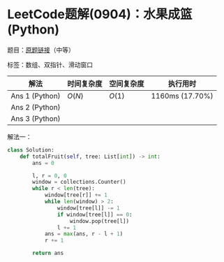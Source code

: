 # LeetCode题解(0904)：水果成篮(Python)

题目：[原题链接](https://leetcode-cn.com/problems/fruit-into-baskets/)（中等）

标签：数组、双指针、滑动窗口

| 解法           | 时间复杂度 | 空间复杂度 | 执行用时        |
| -------------- | ---------- | ---------- | --------------- |
| Ans 1 (Python) | $O(N)$     | $O(1)$     | 1160ms (17.70%) |
| Ans 2 (Python) |            |            |                 |
| Ans 3 (Python) |            |            |                 |

解法一：

```python
class Solution:
    def totalFruit(self, tree: List[int]) -> int:
        ans = 0

        l, r = 0, 0
        window = collections.Counter()
        while r < len(tree):
            window[tree[r]] += 1
            while len(window) > 2:
                window[tree[l]] -= 1
                if window[tree[l]] == 0:
                    window.pop(tree[l])
                l += 1
            ans = max(ans, r - l + 1)
            r += 1

        return ans
```

